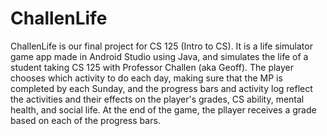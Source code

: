 # ChallenLife
ChallenLife is our final project for CS 125 (Intro to CS). It is a life simulator game app made in Android Studio using Java, and simulates the life of a student taking CS 125 with Professor Challen (aka Geoff). The player chooses which activity to do each day, making sure that the MP is completed by each Sunday, and the progress bars and activity log reflect the activities and their effects on the player's grades, CS ability, mental health, and social life. At the end of the game, the pllayer receives a grade based on each of the progress bars.
